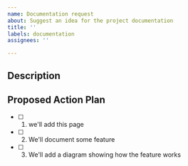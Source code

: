 ```yaml
---
name: Documentation request
about: Suggest an idea for the project documentation
title: ''
labels: documentation
assignees: ''

---
```

<!-- 

Title:
Be sure to update the title to a descripitive name.
- Start the title with a verb (e.g. Change header styles)
- Use the imperative mood in the title (e.g. Fix, not Fixed or Fixes header styles)
- Use labels wisely

Considerations:
- Documentation: How should this be documented?
- Testing: How should this be tested?
- Error and Warning Handling: What problems might be encountered?  How should these be handled?

-->

**Description**
----------------------------
<!-- 
- Describe the documentation update. 
- Identify the target audience
- A picture is worth a thousand words!
  - Describe any diagrams to be included.  draw.io is a good way to create a diagram.
  - Describe any screenshots to be included. 
  - Describe any other pictures to be included. 
-->


**Proposed Action Plan**
-------------------------------
- [ ] 1. we'll add this page
- [ ] 2. We'll document some feature
- [ ] 3. We'll add a diagram showing how the feature works
